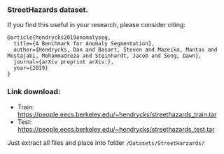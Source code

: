 ### StreetHazards dataset.

If you find this useful in your research, please consider citing:

    @article{hendrycks2019anomalyseg,
      title={A Benchmark for Anomaly Segmentation},
      author={Hendrycks, Dan and Basart, Steven and Mazeika, Mantas and Mostajabi, Mohammadreza and Steinhardt, Jacob and Song, Dawn},
      journal={arXiv preprint arXiv:},
      year={2019}
    }

### Link download:  
+ Train: https://people.eecs.berkeley.edu/~hendrycks/streethazards_train.tar  
+ Test:  https://people.eecs.berkeley.edu/~hendrycks/streethazards_test.tar

Just extract all files and place into folder `/Datasets/StreetHarzards/`
